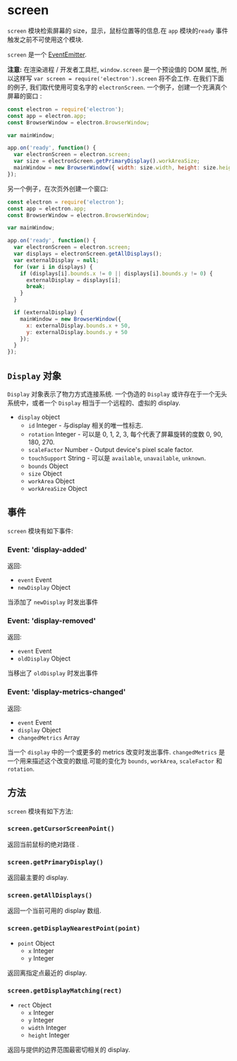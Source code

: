 # screen

`screen` 模块检索屏幕的 size，显示，鼠标位置等的信息.在 `app` 模块的`ready` 事件触发之前不可使用这个模块.

`screen` 是一个 [EventEmitter](http://nodejs.org/api/events.html#events_class_events_eventemitter).

**注意:** 在渲染进程 / 开发者工具栏, `window.screen` 是一个预设值的 DOM
属性, 所以这样写 `var screen = require('electron').screen` 将不会工作.
在我们下面的例子, 我们取代使用可变名字的 `electronScreen`.
一个例子，创建一个充满真个屏幕的窗口 :

```javascript
const electron = require('electron');
const app = electron.app;
const BrowserWindow = electron.BrowserWindow;

var mainWindow;

app.on('ready', function() {
  var electronScreen = electron.screen;
  var size = electronScreen.getPrimaryDisplay().workAreaSize;
  mainWindow = new BrowserWindow({ width: size.width, height: size.height });
});
```

另一个例子，在次页外创建一个窗口:

```javascript
const electron = require('electron');
const app = electron.app;
const BrowserWindow = electron.BrowserWindow;

var mainWindow;

app.on('ready', function() {
  var electronScreen = electron.screen;
  var displays = electronScreen.getAllDisplays();
  var externalDisplay = null;
  for (var i in displays) {
    if (displays[i].bounds.x != 0 || displays[i].bounds.y != 0) {
      externalDisplay = displays[i];
      break;
    }
  }

  if (externalDisplay) {
    mainWindow = new BrowserWindow({
      x: externalDisplay.bounds.x + 50,
      y: externalDisplay.bounds.y + 50
    });
  }
});
```

## `Display` 对象

`Display` 对象表示了物力方式连接系统. 一个伪造的 `Display` 或许存在于一个无头系统中，或者一个 `Display` 相当于一个远程的、虚拟的 display.

* `display` object
  * `id` Integer - 与display 相关的唯一性标志.
  * `rotation` Integer - 可以是 0, 1, 2, 3, 每个代表了屏幕旋转的度数 0, 90, 180, 270.
  * `scaleFactor` Number - Output device's pixel scale factor.
  * `touchSupport` String - 可以是 `available`, `unavailable`, `unknown`.
  * `bounds` Object
  * `size` Object
  * `workArea` Object
  * `workAreaSize` Object

## 事件

`screen` 模块有如下事件:

### Event: 'display-added'

返回:

* `event` Event
* `newDisplay` Object

当添加了 `newDisplay` 时发出事件

### Event: 'display-removed'

返回:

* `event` Event
* `oldDisplay` Object

当移出了 `oldDisplay` 时发出事件

### Event: 'display-metrics-changed'

返回:

* `event` Event
* `display` Object
* `changedMetrics` Array

当一个 `display` 中的一个或更多的 metrics 改变时发出事件.
`changedMetrics` 是一个用来描述这个改变的数组.可能的变化为  `bounds`,
`workArea`, `scaleFactor` 和 `rotation`.

## 方法

`screen` 模块有如下方法:

### `screen.getCursorScreenPoint()`

返回当前鼠标的绝对路径 .

### `screen.getPrimaryDisplay()`

返回最主要的 display.

### `screen.getAllDisplays()`

返回一个当前可用的 display 数组.

### `screen.getDisplayNearestPoint(point)`

* `point` Object
  * `x` Integer
  * `y` Integer

返回离指定点最近的 display.

### `screen.getDisplayMatching(rect)`

* `rect` Object
  * `x` Integer
  * `y` Integer
  * `width` Integer
  * `height` Integer

返回与提供的边界范围最密切相关的 display.
